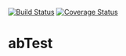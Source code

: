[![Build Status](https://travis-ci.org/devKgp/abTest.svg?branch=master)](https://travis-ci.org/devKgp/abTest)
[![Coverage Status](https://coveralls.io/repos/github/devKgp/abTest/badge.svg?branch=master)](https://coveralls.io/github/devKgp/abTest)


# abTest 
